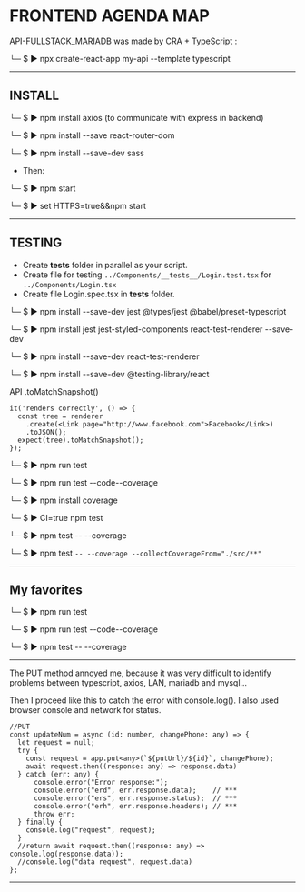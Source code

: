# FRONTEND AGENDA MAP

API-FULLSTACK_MARIADB was made by CRA + TypeScript :

└─ $ ▶ npx create-react-app my-api --template typescript

---

## INSTALL

└─ $ ▶ npm install axios (to communicate with express in backend)

└─ $ ▶ npm install --save react-router-dom

└─ $ ▶ npm install --save-dev sass

- Then:

└─ $ ▶ npm start

└─ $ ▶ set HTTPS=true&&npm start

---

## TESTING

- Create __tests__ folder in parallel as your script.
- Create file for testing `../Components/__tests__/Login.test.tsx` for
  `../Components/Login.tsx`
- Create file Login.spec.tsx in __tests__ folder.


└─ $ ▶ npm install --save-dev jest @types/jest @babel/preset-typescript

└─ $ ▶ npm install jest jest-styled-components react-test-renderer --save-dev

└─ $ ▶ npm install --save-dev react-test-renderer

└─ $ ▶ npm install --save-dev @testing-library/react


API .toMatchSnapshot()

```
it('renders correctly', () => {
  const tree = renderer
    .create(<Link page="http://www.facebook.com">Facebook</Link>)
    .toJSON();
  expect(tree).toMatchSnapshot();
});
```

└─ $ ▶ npm run test

└─ $ ▶ npm run test --code--coverage

└─ $ ▶ npm install coverage

└─ $ ▶ CI=true npm test

└─ $ ▶ npm test -- --coverage

└─ $ ▶ npm test `-- --coverage --collectCoverageFrom="./src/**"`

---

## My favorites

└─ $ ▶ npm run test

└─ $ ▶ npm run test --code--coverage

└─ $ ▶ npm test -- --coverage

---

The PUT method annoyed me, because it was very difficult to identify problems between typescript, axios, LAN, mariadb and mysql...

Then I proceed like this to catch the error with console.log(). I also used browser console and network for status.

```
//PUT
const updateNum = async (id: number, changePhone: any) => {
  let request = null;
  try {
    const request = app.put<any>(`${putUrl}/${id}`, changePhone);
    await request.then((response: any) => response.data)
  } catch (err: any) {
      console.error("Error response:");
      console.error("erd", err.response.data);    // ***
      console.error("ers", err.response.status);  // ***
      console.error("erh", err.response.headers); // ***
      throw err;
  } finally {
    console.log("request", request);
  }
  //return await request.then((response: any) => console.log(response.data));
  //console.log("data request", request.data)
};
```
---